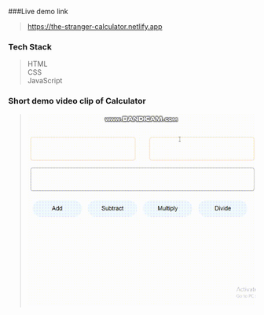 ###Live demo link
>https://the-stranger-calculator.netlify.app
### Tech Stack <br>
>HTML<br>
>CSS<br>
>JavaScript<br>
### Short demo video clip of Calculator <br>
>![Live Demo](calc.gif)
